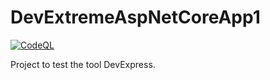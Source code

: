 # DevExtremeAspNetCoreApp1
[![CodeQL](https://github.com/gabriel-rodriguezcastellini/DevExtremeAspNetCoreApp1/actions/workflows/github-code-scanning/codeql/badge.svg)](https://github.com/gabriel-rodriguezcastellini/DevExtremeAspNetCoreApp1/actions/workflows/github-code-scanning/codeql)

Project to test the tool DevExpress.

